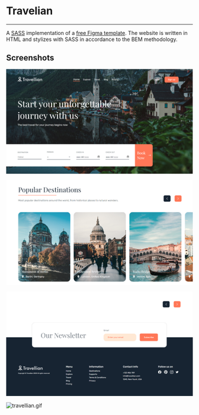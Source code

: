 # Travelian

---

A [SASS](https://sass-lang.com/) implementation of a
[free Figma template](https://www.figma.com/proto/mFO8spewXCSeREs5gw1YI4/Travellian---Travel-Agency-Landing-Page-(Community)?node-id=101%3A3971).
The website is written in HTML and stylizes with SASS in accordance to the BEM methodology.

## Screenshots

![hero.png](screenshots%2Fhero.png)

![destinations.png](screenshots%2Fdestinations.png)

![footer.png](screenshots%2Ffooter.png)

![travellian.gif](screenshots%2Ftravellian.gif)